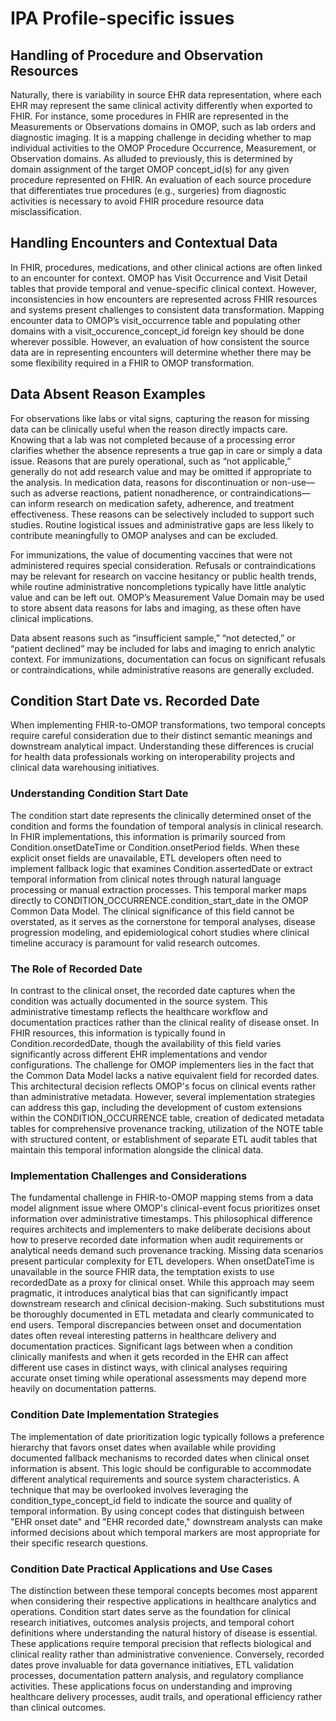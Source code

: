 # IPA Profile-specific issues
## Handling of Procedure and Observation Resources
Naturally, there is variability in source EHR data representation, where each EHR may represent the same clinical activity differently when exported to FHIR. For instance, some procedures in FHIR are represented in the Measurements or Observations domains in OMOP, such as lab orders and diagnostic imaging. It is a mapping challenge in deciding whether to map individual activities to the OMOP Procedure Occurrence, Measurement, or Observation domains. As alluded to previously, this is determined by domain assignment of the target OMOP concept_id(s) for any given procedure represented on FHIR.  An evaluation of each source procedure that differentiates true procedures (e.g., surgeries) from diagnostic activities is necessary to avoid FHIR procedure resource data misclassification.

## Handling Encounters and Contextual Data
In FHIR, procedures, medications, and other clinical actions are often linked to an encounter for context. OMOP has Visit Occurrence and Visit Detail tables that provide temporal and venue-specific clinical context.  However, inconsistencies in how encounters are represented across FHIR resources and systems present challenges to consistent data transformation. Mapping encounter data to OMOP’s visit_occurrence table and populating other domains with a visit_occurence_concept_id foreign key should be done wherever possible.  However, an evaluation of how consistent the source data are in representing encounters will determine whether there may be some flexibility required in a FHIR to OMOP transformation.

## Data Absent Reason Examples 
For observations like labs or vital signs, capturing the reason for missing data can be clinically useful when the reason directly impacts care. Knowing that a lab was not completed because of a processing error clarifies whether the absence represents a true gap in care or simply a data issue. Reasons that are purely operational, such as “not applicable,” generally do not add research value and may be omitted if appropriate to the analysis.
In medication data, reasons for discontinuation or non-use—such as adverse reactions, patient nonadherence, or contraindications—can inform research on medication safety, adherence, and treatment effectiveness. These reasons can be selectively included to support such studies. Routine logistical issues and administrative gaps are less likely to contribute meaningfully to OMOP analyses and can be excluded.

For immunizations, the value of documenting vaccines that were not administered requires special consideration. Refusals or contraindications may be relevant for research on vaccine hesitancy or public health trends, while routine administrative noncompletions typically have little analytic value and can be left out. OMOP’s Measurement Value Domain may be used to store absent data reasons for labs and imaging, as these often have clinical implications. 

Data absent reasons such as “insufficient sample,” “not detected,” or “patient declined” may be included for labs and imaging to enrich analytic context. For immunizations, documentation can focus on significant refusals or contraindications, while administrative reasons are generally excluded. 

## Condition Start Date vs. Recorded Date
When implementing FHIR-to-OMOP transformations, two temporal concepts require careful consideration due to their distinct semantic meanings and downstream analytical impact. Understanding these differences is crucial for health data professionals working on interoperability projects and clinical data warehousing initiatives.

### Understanding Condition Start Date
The condition start date represents the clinically determined onset of the condition and forms the foundation of temporal analysis in clinical research. In FHIR implementations, this information is primarily sourced from Condition.onsetDateTime or Condition.onsetPeriod fields. When these explicit onset fields are unavailable, ETL developers often need to implement fallback logic that examines Condition.assertedDate or extract temporal information from clinical notes through natural language processing or manual extraction processes.
This temporal marker maps directly to CONDITION_OCCURRENCE.condition_start_date in the OMOP Common Data Model. The clinical significance of this field cannot be overstated, as it serves as the cornerstone for temporal analyses, disease progression modeling, and epidemiological cohort studies where clinical timeline accuracy is paramount for valid research outcomes.

### The Role of Recorded Date
In contrast to the clinical onset, the recorded date captures when the condition was actually documented in the source system. This administrative timestamp reflects the healthcare workflow and documentation practices rather than the clinical reality of disease onset. In FHIR resources, this information is typically found in Condition.recordedDate, though the availability of this field varies significantly across different EHR implementations and vendor configurations.
The challenge for OMOP implementers lies in the fact that the Common Data Model lacks a native equivalent field for recorded dates. This architectural decision reflects OMOP's focus on clinical events rather than administrative metadata. However, several implementation strategies can address this gap, including the development of custom extensions within the CONDITION_OCCURRENCE table, creation of dedicated metadata tables for comprehensive provenance tracking, utilization of the NOTE table with structured content, or establishment of separate ETL audit tables that maintain this temporal information alongside the clinical data.

### Implementation Challenges and Considerations
The fundamental challenge in FHIR-to-OMOP mapping stems from a data model alignment issue where OMOP's clinical-event focus prioritizes onset information over administrative timestamps. This philosophical difference requires architects and implementers to make deliberate decisions about how to preserve recorded date information when audit requirements or analytical needs demand such provenance tracking.
Missing data scenarios present particular complexity for ETL developers. When onsetDateTime is unavailable in the source FHIR data, the temptation exists to use recordedDate as a proxy for clinical onset. While this approach may seem pragmatic, it introduces analytical bias that can significantly impact downstream research and clinical decision-making. Such substitutions must be thoroughly documented in ETL metadata and clearly communicated to end users.
Temporal discrepancies between onset and documentation dates often reveal interesting patterns in healthcare delivery and documentation practices. Significant lags between when a condition clinically manifests and when it gets recorded in the EHR can affect different use cases in distinct ways, with clinical analyses requiring accurate onset timing while operational assessments may depend more heavily on documentation patterns.

### Condition Date Implementation Strategies
The implementation of date prioritization logic typically follows a preference hierarchy that favors onset dates when available while providing documented fallback mechanisms to recorded dates when clinical onset information is absent. This logic should be configurable to accommodate different analytical requirements and source system characteristics.
A technique that may be overlooked involves leveraging the condition_type_concept_id field to indicate the source and quality of temporal information. By using concept codes that distinguish between "EHR onset date" and "EHR recorded date," downstream analysts can make informed decisions about which temporal markers are most appropriate for their specific research questions.

### Condition Date Practical Applications and Use Cases
The distinction between these temporal concepts becomes most apparent when considering their respective applications in healthcare analytics and operations. Condition start dates serve as the foundation for clinical research initiatives, outcomes analysis projects, and temporal cohort definitions where understanding the natural history of disease is essential. These applications require temporal precision that reflects biological and clinical reality rather than administrative convenience.
Conversely, recorded dates prove invaluable for data governance initiatives, ETL validation processes, documentation pattern analysis, and regulatory compliance activities. These applications focus on understanding and improving healthcare delivery processes, audit trails, and operational efficiency rather than clinical outcomes.

